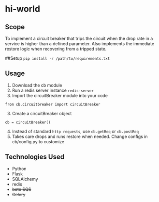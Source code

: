 # hi-world


## Scope
To implement a circuit breaker that trips the circuit when the drop rate in a service is higher than a defined parameter. Also implements the immediate restore logic when recovering from a tripped state.


##Setup
```pip install -r /path/to/requirements.txt```


## Usage

1. Download the cb module
2. Run a redis server instance `redis-server`
2. Import the circuitBreaker module into your code
```
from cb.circuitbreaker import circuitBreaker
```
3. Create a circuitBreaker object
```
cb = circuitBreaker()
```
4. Instead of standard `http requests`, use `cb.getReq` or `cb.postReq`
5. Takes care drops and runs restore when needed. Change configs in cb/config.py to customize


## Technologies Used
* Python
* Flask
* SQLAlchemy
* redis
* <s> boto SQS </s>
* <s> Celery </s>
